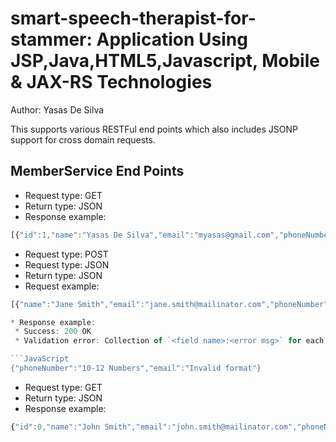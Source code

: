 smart-speech-therapist-for-stammer: Application Using JSP,Java,HTML5,Javascript, Mobile & JAX-RS Technologies 
=========================================================================================================
Author: Yasas De Silva

This supports various RESTFul end points which also includes JSONP support for cross domain requests.

MemberService End Points
------------------------


* Request type: GET
* Return type: JSON
* Response example:

```javascript
[{"id":1,"name":"Yasas De Silva","email":"myasas@gmail.com","phoneNumber":"0713399773"},{"id":0,"name":"Yasas De Silva","email":"myasas@gmail.com","phoneNumber":"0713399773"}]
```



* Request type: POST
* Request type: JSON
* Return type: JSON
* Request example:

```JavaScript
[{"name":"Jane Smith","email":"jane.smith@mailinator.com","phoneNumber":"4160000000"}]

* Response example:
 * Success: 200 OK
 * Validation error: Collection of `<field name>:<error msg>` for each error

```JavaScript
{"phoneNumber":"10-12 Numbers","email":"Invalid format"}
```

* Request type: GET
* Return type: JSON
* Response example:

```javascript
{"id":0,"name":"John Smith","email":"john.smith@mailinator.com","phoneNumber":"2125551212"}
```
